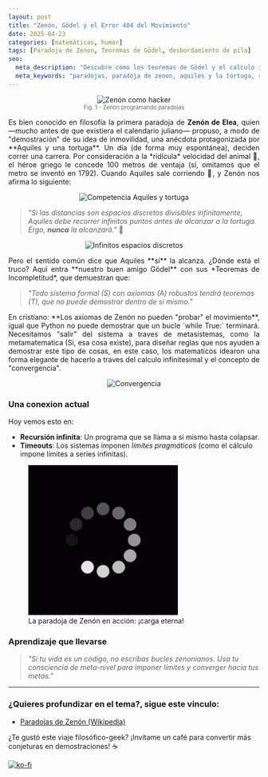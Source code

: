```yaml
---
layout: post  
title: "Zenón, Gödel y el Error 404 del Movimiento"  
date: 2025-04-23
categories: [matemáticas, humor]
tags: [Paradoja de Zenon, Teoremas de Gödel, desbordamiento de pila]
seo:
  meta_description: "Descubre como los teoremas de Gödel y el calculo infinitesimal, nos hizo salir de la trampa de Zenon y sus paradojas de movimiento"
  meta_keywords: "paradojas, paradoja de zenon, aquiles y la tortuga, recursividad, teorema de godel, movimiento, espacios discretos" 
---
```


<figure style="text-align: center;">
  <img src="/assets/images/zenon-computador.png" alt="Zenón como hacker" style="max-width: 80%;">
  <figcaption style="font-size: 0.8em; color: #666;">Fig. 1 - Zenón programando paradojas</figcaption>
</figure>

<p style="text-align: justify; text-justify:inner-word;">
	Es bien conocido en filosofía la primera paradoja de <strong>Zenón de Elea</strong>, quien —mucho antes de que existiera el calendario juliano— propuso, a modo de "demostración" de su idea de inmovilidad, una anécdota protagonizada por **Aquiles y una tortuga**. Un día (de forma muy espontánea), deciden correr una carrera. Por consideración a la *ridícula* velocidad del animal 🐢, el héroe griego le concede 100 metros de ventaja (sí, omitamos que el metro se inventó en 1792). Cuando Aquiles sale corriendo 💨, y Zenón nos afirma lo siguiente:
</p>

<p align="center">
  <img src="{{ '/assets/images/posts/aquiles-tortuga.png' | relative_url }}" alt="Competencia Aquiles y tortuga" style="max-width: 80%; height: auto;">
</p>  

> *"Si las distancias son espacios discretos divisibles infinitamente, Aquiles debe recorrer infinitos puntos antes de alcanzar a la tortuga. Ergo, **nunca** la alcanzará."* 🤯  

<p align="center">
  <img src="{{ '/assets/images/posts/longitud-infinito.png' | relative_url }}" alt="Infinitos espacios discretos" style="max-width: 80%; height: auto;">
</p>  

<p style="text-align: justify; text-justify:inner-word;">
	Pero el sentido común dice que Aquiles **sí** la alcanza. ¿Dónde está el truco? Aquí entra **nuestro buen amigo Gödel** con sus *Teoremas de Incompletitud*, que demuestran que:  
</p>

> *"Todo sistema formal (S) con axiomas (A) robustos tendrá teoremas (T), que no puede demostrar dentro de sí mismo."*  

<p style="text-align: justify; text-justify:inner-word;">
	En cristiano: **Los axiomas de Zenón no pueden "probar" el movimiento**, igual que Python no puede demostrar que un bucle `while True:` terminará. Necesitamos "salir" del sistema a traves de metasistemas, como la metamatematica (Si, esa cosa existe), para diseñar reglas que nos ayuden a demostrar este tipo de cosas, en este caso, los matematicos idearon una forma elegante de hacerlo a traves del calculo infinitesimal y el concepto de "convergencia".
</p>

<p align="center">
  <img src="{{ '/assets/images/posts/convergencia-uno.png' | relative_url }}" alt="Convergencia" style="max-width: 80%; height: auto;">
</p>

### Una conexion actual
Hoy vemos esto en:  
- **Recursión infinita**: Un programa que se llama a sí mismo hasta colapsar.  
- **Timeouts**: Los sistemas imponen *límites pragmáticos* (como el cálculo impone límites a series infinitas).  

<figure class="text-center">
  <img src="/assets/images/posts/cargandon-bucle.gif" 
       alt="Loading infinite loop"
       class="img-fluid rounded"
       style="max-width: 80%; height: auto;">
  <figcaption class="mt-2 text-muted">La paradoja de Zenón en acción: ¡carga eterna!</figcaption>
</figure>

### Aprendizaje que llevarse 
> *"Si tu vida es un código, no escribas bucles zenonianos. Usa tu consciencia de *meta-nivel* para imponer límites y converger hacia tus metas."*  

---

### ¿Quieres profundizar en el tema?, sigue este vinculo: 
- [Paradojas de Zenón (Wikipedia)](https://es.wikipedia.org/wiki/Paradojas_de_Zenón)  

¿Te gustó este viaje filosófico-geek? ¡Invítame un café para convertir más conjeturas en demostraciones! ☕  

[![ko-fi](https://ko-fi.com/img/githubbutton_sm.svg)](https://ko-fi.com/C1C41DTDL2) 